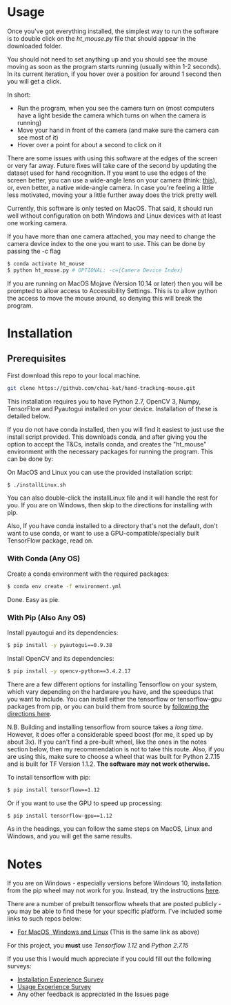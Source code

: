 # Usage
Once you've got everything installed, the simplest way to run the software is to double click on the *ht_mouse.py* file that should appear in the downloaded folder. 

You should not need to set anything up and you should see the mouse moving as soon as the program starts running (usually within 1-2 seconds). In its current iteration, if you hover over a position for around 1 second then you will get a click.

In short:
* Run the program, when you see the camera turn on (most computers have a light beside the camera which turns on when the camera is running)
* Move your hand in front of the camera (and make sure the camera can see most of it)
* Hover over a point for about a second to click on it

There are some issues with using this software at the edges of the screen or very far away. Future fixes will take care of the second by updating the dataset used for hand recognition. If you want to use the edges of the screen better, you can use a wide-angle lens on your camera (think: [this](https://www.thingiverse.com/thing:478671)), or, even better, a native wide-angle camera. In case you're feeling a little less motivated, moving your a little further away does the trick pretty well. 

Currently, this software is only tested on MacOS. That said, it should run well without configuration on both Windows and Linux devices with at least one working camera.

If you have more than one camera attached, you may need to change the camera device index to the one you want to use. This can be done by passing the -c flag

```bash
$ conda activate ht_mouse 
$ python ht_mouse.py # OPTIONAL: -c={Camera Device Index}
```

If you are running on MacOS Mojave (Version 10.14 or later) then you will be prompted to allow access to Accessibility Settings. This is to allow python the access to move the mouse around, so denying this will break the program.

# Installation
## Prerequisites

First download this repo to your local machine.
``` bash
git clone https://github.com/chai-kat/hand-tracking-mouse.git
```

This installation requires you to have Python 2.7, OpenCV 3, Numpy, TensorFlow and Pyautogui installed on your device. Installation of these is detailed below. 

If you do not have conda installed, then you will find it easiest to just use the install script provided. This downloads conda, and after giving you the option to accept the T&Cs, installs conda, and creates the "ht_mouse" environment with the necessary packages for running the program. This can be done by:

On MacOS and Linux you can use the provided installation script:
```bash
$ ./installLinux.sh
```
You can also double-click the installLinux file and it will handle the rest for you.
If you are on Windows, then skip to the directions for installing with pip.

Also, If you have conda installed to a directory that's not the default, don't want to use conda, or want to use a GPU-compatible/specially built TensorFlow package, read on.


### With Conda (Any OS)

Create a conda environment with the required packages:
``` bash
$ conda env create -f environment.yml
```
Done. Easy as pie.

### With Pip (Also Any OS)
Install pyautogui and its dependencies:
``` bash
$ pip install -y pyautogui==0.9.38 
```
Install OpenCV and its dependencies:
```bash
$ pip install -y opencv-python==3.4.2.17
```
There are a few different options for installing Tensorflow on your system, which vary depending on the hardware you have, and the speedups that you want to include. You can install either the tensorflow or tensorflow-gpu packages from pip, or you can build them from source by [following the directions here](https://www.tensorflow.org/install/source).

N.B. Building and installing tensorflow from source takes a _long time_. However, it does offer a considerable speed boost (for me, it sped up by about 3x). If you can't find a pre-built wheel, like the ones in the notes section below, then my recommendation is not to take this route. Also, if you are using this, make sure to choose a wheel that was built for Python 2.7.15 and is built for TF Version 1.1.2. **The software may not work otherwise.** 

To install tensorflow with pip:
``` bash
$ pip install tensorflow==1.12
```
Or if you want to use the GPU to speed up processing:
``` bash
$ pip install tensorflow-gpu==1.12
```

As in the headings, you can follow the same steps on MacOS, Linux and Windows, and you will get the same results.

# Notes
If you are on Windows - especially versions before Windows 10, installation from the pip wheel may not work for you. Instead, try the instructions [here](https://opencv-python-tutroals.readthedocs.io/en/latest/py_tutorials/py_setup/py_setup_in_windows/py_setup_in_windows.html).

There are a number of prebuilt tensorflow wheels that are posted publicly - you may be able to find these for your specific platform. I've included some links to such repos below:
* [For MacOS, Windows and Linux](https://github.com/lakshayg/tensorflow-build) (This is the same link as above)

For this project, you **must** use *Tensorflow 1.12* and *Python 2.7.15*

If you use this I would much appreciate if you could fill out the following surveys:
* [Installation Experience Survey](https://docs.google.com/forms/d/1kLv4SNQ-jc7B72dzxahmLuUo6W9kVNQT3_dNKCX1CxA/edit)
* [Usage Experience Survey](https://docs.google.com/forms/d/1v_pfLsXHCjcyn0H4W6U2zS_usfi7vh-ugRUPmMv68JY/edit)
* Any other feedback is appreciated in the Issues page
